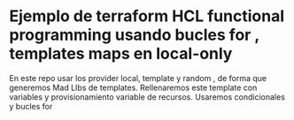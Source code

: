 # Ejemplo de terraform HCL functional programming usando bucles for , templates maps en local-only

En este repo usar los provider local, template y random , de forma que generemos Mad LIbs de templates.
Rellenaremos este template  con variables y provisionamiento variable de recursos.
Usaremos condicionales y bucles for